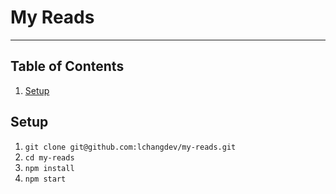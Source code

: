 # My Reads

---
## Table of Contents
  1. [Setup](#setup)

## Setup

1. `git clone git@github.com:lchangdev/my-reads.git`
1. `cd my-reads`
1. `npm install`
1. `npm start`
